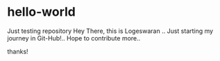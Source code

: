 # hello-world
Just testing repository
Hey There, this is Logeswaran .. Just starting my journey in Git-Hub!.. Hope to contribute more..

thanks!
